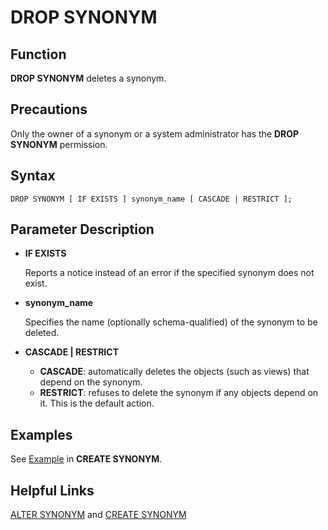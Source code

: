 # DROP SYNONYM<a name="EN-US_TOPIC_0251888993"></a>

## Function<a name="en-us_topic_0237122151_en-us_topic_0059778429_s99b7590244bd4c1ab904f72cfc2cc9a0"></a>

**DROP SYNONYM**  deletes a synonym.

## Precautions<a name="en-us_topic_0237122151_en-us_topic_0059778429_s930f5a4f83c6409d88e8b3f1cb94b164"></a>

Only the owner of a synonym or a system administrator has the  **DROP SYNONYM**  permission.

## Syntax<a name="en-us_topic_0237122151_en-us_topic_0059778429_s9b11702dc40d417f95cd9eec3970b4d1"></a>

```
DROP SYNONYM [ IF EXISTS ] synonym_name [ CASCADE | RESTRICT ];
```

## Parameter Description<a name="en-us_topic_0237122151_en-us_topic_0059778429_sb1cba40c50ea4d648126cedd1ac258ff"></a>

-   **IF EXISTS**

    Reports a notice instead of an error if the specified synonym does not exist.

-   **synonym\_name**

    Specifies the name \(optionally schema-qualified\) of the synonym to be deleted.

-   **CASCADE | RESTRICT**
    -   **CASCADE**: automatically deletes the objects \(such as views\) that depend on the synonym.
    -   **RESTRICT**: refuses to delete the synonym if any objects depend on it. This is the default action.


## Examples<a name="en-us_topic_0237122151_en-us_topic_0059778429_s029ee990ffb541b389848c4b246ecfcb"></a>

See  [Example](create-synonym.md#en-us_topic_0237122116_section1853433744413)  in  **CREATE SYNONYM**.

## Helpful Links<a name="en-us_topic_0237122151_en-us_topic_0059778429_sc10e825d28c44222b38ad09aeaa385d2"></a>

[ALTER SYNONYM](alter-synonym.md)  and  [CREATE SYNONYM](create-synonym.md)

